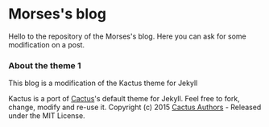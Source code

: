 # Morses's blog

Hello to the repository of the Morses's blog. Here you can ask for some modification on a post.




### About the theme 1

This blog is a modification of the Kactus theme for Jekyll

Kactus is a port of [Cactus](https://github.com/koenbok/Cactus)'s default theme for Jekyll.
Feel free to fork, change, modify and re-use it. Copyright (c) 2015 [Cactus Authors](https://github.com/koenbok/Cactus/blob/master/AUTHORS) -  Released under the MIT License.
